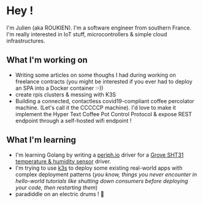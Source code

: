 # Hey !

I'm Julien (aka ROUKIEN). I'm a software engineer from southern France. I'm really interested in IoT stuff, microcontrollers & simple cloud infrastructures.

## What I'm working on

 * Writing some articles on some thoughs I had during working on freelance contracts (you might be interested if you ever had to deploy an SPA into a Docker container :-))
 * create rpis clusters & messing with K3S
 * Building a connected, contactless covid19-compliant coffee percolator machine. (Let's call it the CCCCCP machine). I'd love to make it implement the Hyper Text Coffee Pot Control Protocol & expose REST endpoint through a self-hosted wifi endpoint !

## What I'm learning

 * I'm learning Golang by writing a [periph.io](https://periph.io) driver for a [Grove SHT31 temperature & humidity sensor](https://wiki.seeedstudio.com/Grove-TempAndHumi_Sensor-SHT31) driver.
 * I'm trying to use [k3s](https://k3s.io) to deploy some existing real-world apps with complex deployment patterns (*you know, things you never encounter in hello-world tutorials like shutting down consumers before deploying your code, then restarting them*)
 * paradiddle on an electric drums ! 🥁

